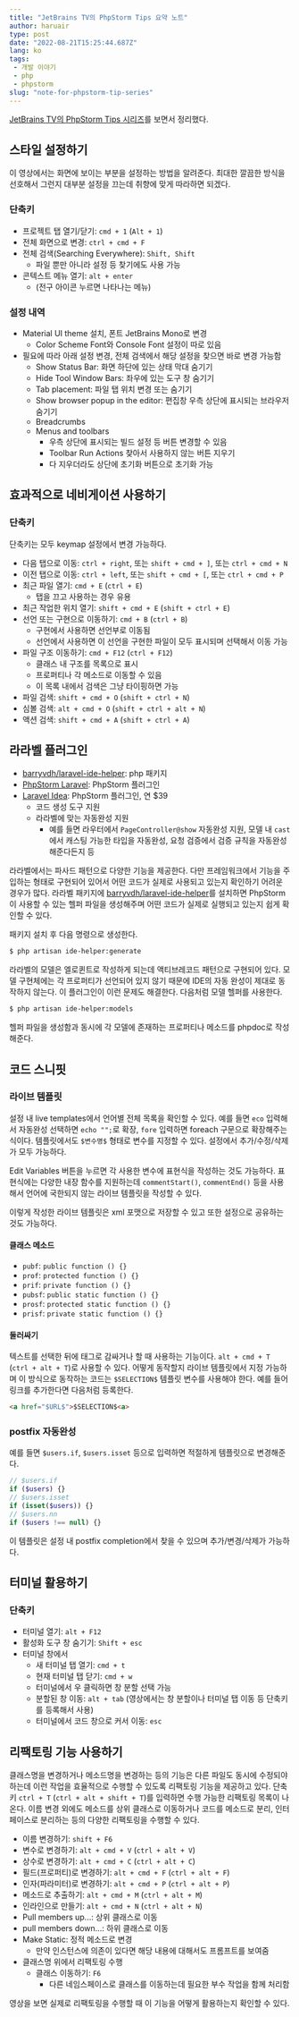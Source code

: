 ```yaml
---
title: "JetBrains TV의 PhpStorm Tips 요약 노트"
author: haruair
type: post
date: "2022-08-21T15:25:44.687Z"
lang: ko
tags:
 - 개발 이야기
 - php
 - phpstorm
slug: "note-for-phpstorm-tip-series"
---
```


[JetBrains TV의 PhpStorm Tips 시리즈](https://www.youtube.com/watch?v=3SUtEnMj1ws&list=PLQ176FUIyIUZjFbdm7Ux3Okalij5jMAgw&ab_channel=JetBrainsTV)를 보면서 정리했다.

## 스타일 설정하기

이 영상에서는 화면에 보이는 부분을 설정하는 방법을 알려준다. 최대한 깔끔한 방식을 선호해서 그런지 대부분 설정을 끄는데 취향에 맞게 따라하면 되겠다.

### 단축키

- 프로젝트 탭 열기/닫기: `cmd + 1` (`Alt + 1`)
- 전체 화면으로 변경: `ctrl + cmd + F`
- 전체 검색(Searching Everywhere): `Shift, Shift`
  - 파일 뿐만 아니라 설정 등 찾기에도 사용 가능
- 콘텍스트 메뉴 열기: `alt + enter`
  - (전구 아이콘 누르면 나타나는 메뉴)

### 설정 내역

- Material UI theme 설치, 폰트 JetBrains Mono로 변경
  - Color Scheme Font와 Console Font 설정이 따로 있음
- 필요에 따라 아래 설정 변경, 전체 검색에서 해당 설정을 찾으면 바로 변경 가능함
  - Show Status Bar: 화면 하단에 있는 상태 막대 숨기기
  - Hide Tool Window Bars: 좌우에 있는 도구 창 숨기기
  - Tab placement: 파일 탭 위치 변경 또는 숨기기
  - Show browser popup in the editor: 편집창 우측 상단에 표시되는 브라우저 숨기기
  - Breadcrumbs
  - Menus and toolbars
    - 우측 상단에 표시되는 빌드 설정 등 버튼 변경할 수 있음
    - Toolbar Run Actions 찾아서 사용하지 않는 버튼 지우기
    - 다 지우더라도 상단에 초기화 버튼으로 초기화 가능

## 효과적으로 네비게이션 사용하기

### 단축키

단축키는 모두 keymap 설정에서 변경 가능하다.

- 다음 탭으로 이동: `ctrl + right`, 또는 `shift + cmd + ]`, 또는 `ctrl + cmd + N`
- 이전 탭으로 이동: `ctrl + left`, 또는 `shift + cmd + [`, 또는 `ctrl + cmd + P`
- 최근 파일 열기: `cmd + E` (`ctrl + E`)
  - 탭을 끄고 사용하는 경우 유용
- 최근 작업한 위치 열기: `shift + cmd + E` (`shift + ctrl + E`)
- 선언 또는 구현으로 이동하기: `cmd + B` (`ctrl + B`)
  - 구현에서 사용하면 선언부로 이동됨
  - 선언에서 사용하면 이 선언을 구현한 파일이 모두 표시되며 선택해서 이동 가능
- 파일 구조 이동하기: `cmd + F12` (`ctrl + F12`)
  - 클래스 내 구조를 목록으로 표시
  - 프로퍼티나 각 메소드로 이동할 수 있음
  - 이 목록 내에서 검색은 그냥 타이핑하면 가능
- 파일 검색: `shift + cmd + O` (`shift + ctrl + N`)
- 심볼 검색: `alt + cmd + O` (`shift + ctrl + alt + N`)
- 액션 검색: `shift + cmd + A` (`shift + ctrl + A`)

## 라라벨 플러그인

- [barryvdh/laravel-ide-helper](https://github.com/barryvdh/laravel-ide-helper): php 패키지
- [PhpStorm Laravel](https://plugins.jetbrains.com/plugin/7532-laravel): PhpStorm 플러그인
- [Laravel Idea](https://plugins.jetbrains.com/plugin/13441-laravel-idea): PhpStorm 플러그인, 연 $39
  - 코드 생성 도구 지원
  - 라라벨에 맞는 자동완성 지원
    - 예를 들면 라우터에서 `PageController@show` 자동완성 지원, 모델 내 `cast`에서 캐스팅 가능한 타입을 자동완성, 요청 검증에서 검증 규칙을 자동완성 해준다든지 등

라라벨에서는 파사드 패턴으로 다양한 기능을 제공한다. 다만 프레임워크에서 기능을 주입하는 형태로 구현되어 있어서 어떤 코드가 실제로 사용되고 있는지 확인하기 어려운 경우가 많다. 라라벨 패키지에 [barryvdh/laravel-ide-helper](https://github.com/barryvdh/laravel-ide-helper)를 설치하면 PhpStorm이 사용할 수 있는 헬퍼 파일을 생성해주며 어떤 코드가 실제로 실행되고 있는지 쉽게 확인할 수 있다.

패키지 설치 후 다음 명령으로 생성한다.

```bash
$ php artisan ide-helper:generate
```

라라벨의 모델은 엘로퀸트로 작성하게 되는데 액티브레코드 패턴으로 구현되어 있다. 모델 구현체에는 각 프로퍼티가 선언되어 있지 않기 때문에 IDE의 자동 완성이 제대로 동작하지 않는다. 이 플러그인이 이런 문제도 해결한다. 다음처럼 모델 헬퍼를 사용한다.

```bash
$ php artisan ide-helper:models
```

헬퍼 파일을 생성함과 동시에 각 모델에 존재하는 프로퍼티나 메소드를 phpdoc로 작성해준다.

## 코드 스니핏

### 라이브 템플릿

설정 내 live templates에서 언어별 전체 목록을 확인할 수 있다. 예를 들면 `eco` 입력해서 자동완성 선택하면 `echo "";`로 확장, `fore` 입력하면 foreach 구문으로 확장해주는 식이다. 템플릿에서도 `$변수명$` 형태로 변수를 지정할 수 있다. 설정에서 추가/수정/삭제가 모두 가능하다.

Edit Variables 버튼을 누르면 각 사용한 변수에 표현식을 작성하는 것도 가능하다. 표현식에는 다양한 내장 함수를 지원하는데 `commentStart()`, `commentEnd()` 등을 사용해서 언어에 국한되지 않는 라이브 템플릿을 작성할 수 있다.

이렇게 작성한 라이브 템플릿은 xml 포맷으로 저장할 수 있고 또한 설정으로 공유하는 것도 가능하다.

#### 클래스 메소드

- `pubf`: `public function () {}`
- `prof`: `protected function () {}`
- `prif`: `private function () {}`
- `pubsf`: `public static function () {}`
- `prosf`: `protected static function () {}`
- `prisf`: `private static function () {}`

#### 둘러싸기

텍스트를 선택한 뒤에 태그로 감싸거나 할 때 사용하는 기능이다. `alt + cmd + T` (`ctrl + alt + T`)로 사용할 수 있다. 어떻게 동작할지 라이브 템플릿에서 지정 가능하며 이 방식으로 동작하는 코드는 `$SELECTION$` 템플릿 변수를 사용해야 한다. 예를 들어 링크를 추가한다면 다음처럼 등록한다.

```html
<a href="$URL$">$SELECTION$<a>
```

### postfix 자동완성

예를 들면 `$users.if`, `$users.isset` 등으로 입력하면 적절하게 템플릿으로 변경해준다.

```php
// $users.if
if ($users) {}
// $users.isset
if (isset($users)) {}
// $users.nn
if ($users !== null) {}
```

이 템플릿은 설정 내 postfix completion에서 찾을 수 있으며 추가/변경/삭제가 가능하다.

## 터미널 활용하기

### 단축키

- 터미널 열기: `alt + F12`
- 활성화 도구 창 숨기기: `Shift + esc`
- 터미널 창에서
  - 새 터미널 탭 열기: `cmd + t`
  - 현재 터미널 탭 닫기: `cmd + w`
  - 터미널에서 우 클릭하면 창 분할 선택 가능
  - 분할된 창 이동: `alt + tab`
  (영상에서는 창 분할이나 터미널 탭 이동 등 단축키를 등록해서 사용)
  - 터미널에서 코드 창으로 커서 이동: `esc`

## 리팩토링 기능 사용하기

클래스명을 변경하거나 메소드명을 변경하는 등의 기능은 다른 파일도 동시에 수정되야 하는데 이런 작업을 효율적으로 수행할 수 있도록 리팩토링 기능을 제공하고 있다. 단축키 `ctrl + T` (`ctrl + alt + shift + T`)를 입력하면 수행 가능한 리팩토링 목록이 나온다. 이름 변경 외에도 메소드를 상위 클래스로 이동하거나 코드를 메소드로 분리, 인터페이스로 분리하는 등의 다양한 리팩토링을 수행할 수 있다.

- 이름 변경하기: `shift + F6`
- 변수로 변경하기: `alt + cmd + V` (`ctrl + alt + V`)
- 상수로 변경하기: `alt + cmd + C` (`ctrl + alt + C`)
- 필드(프로퍼티)로 변경하기: `alt + cmd + F` (`ctrl + alt + F`)
- 인자(파라미터)로 변경하기: `alt + cmd + P` (`ctrl + alt + P`)
- 메소드로 추출하기: `alt + cmd + M` (`ctrl + alt + M`)
- 인라인으로 만들기: `alt + cmd + N` (`ctrl + alt + N`)
- Pull members up...: 상위 클래스로 이동
- pull members down...: 하위 클래스로 이동
- Make Static: 정적 메소드로 변경
  - 만약 인스턴스에 의존이 있다면 해당 내용에 대해서도 프롬프트를 보여줌
- 클래스명 위에서 리팩토링 수행
  - 클래스 이동하기: `F6`
    - 다른 네임스페이스로 클래스를 이동하는데 필요한 부수 작업을 함께 처리함

영상을 보면 실제로 리팩토링을 수행할 때 이 기능을 어떻게 활용하는지 확인할 수 있다.
